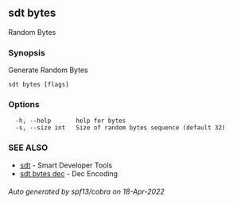 ## sdt bytes

Random Bytes

### Synopsis

Generate Random Bytes

```
sdt bytes [flags]
```

### Options

```
  -h, --help       help for bytes
  -s, --size int   Size of random bytes sequence (default 32)
```

### SEE ALSO

* [sdt](sdt.md)	 - Smart Developer Tools
* [sdt bytes dec](sdt_bytes_dec.md)	 - Dec Encoding

###### Auto generated by spf13/cobra on 18-Apr-2022
